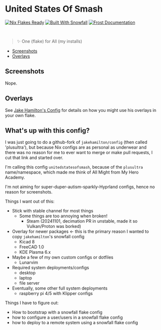 # United States Of Smash

<a href="https://nixos.wiki/wiki/Flakes" target="_blank"><img alt="Nix Flakes Ready" src="https://img.shields.io/static/v1?logo=nixos&logoColor=d8dee9&label=Nix%20Flakes&labelColor=5e81ac&message=Ready&color=d8dee9&style=for-the-badge"></a>
<a href="https://github.com/snowfallorg/lib" target="_blank"><img alt="Built With Snowfall" src="https://img.shields.io/static/v1?logoColor=d8dee9&label=Built%20With&labelColor=5e81ac&message=Snowfall&color=d8dee9&style=for-the-badge"></a>
<a href="https://jakehamilton.github.io/config" target="_blank"><img alt="Frost Documentation" src="https://img.shields.io/static/v1?logoColor=d8dee9&label=Frost&labelColor=5e81ac&message=Documentation&color=d8dee9&style=for-the-badge"></a>

&nbsp;

> ✨ One (flake) for All (my installs)

- [Screenshots](#screenshots)
- [Overlays](#overlays)

## Screenshots

Nope.

## Overlays

See [Jake Hamilton's Config](https://github.com/jakehamilton/config) for details on how you might use his overlays in your own flake.

## What's up with this config?

I was just going to do a github-fork of `jakehamilton/config` (then called 'plusultra'), but because Nix configs are as personal as underwear and there was no reason for me to ever want to merge or make pull requests, I cut that link and started over.

I'm calling this config `unitedstatesofsmash`, because of the `plusultra` name/namespace, which made me think of All Might from My Hero Academy.

I'm not aiming for super-duper-autism-sparkly-Hyprland configs, hence no reason for screenshots.

Things I want out of this:
* Stick with stable channel for most things
    * Some things are too annoying when broken!
        * Steam (20241101, decimation PR in unstable, made it so Vulkan/Proton was borked)
* Overlay for newer packages <- this is the primary reason I wanted to copy `jakehamilton`'s snowfall config
    * Kicad 8
    * FreeCAD 1.0
    * KDE Plasma 6.x
* Maybe a few of my own custom configs or dotfiles
    * Lunarvim
* Required system deployments/configs
    * desktop
    * laptop
    * file server
* Eventually, some other full system deployments
    * raspberry pi 4/5 with Klipper configs

Things I have to figure out:
* How to bootstrap with a snowfall flake config
* how to configure a user/users in a snowfall flake config
* how to deploy to a remote system using a snowfall flake config
